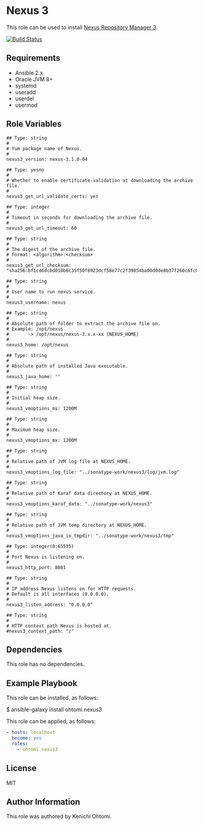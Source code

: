 Nexus 3
=========

This role can be used to install [Nexus Repository Manager 3](https://www.sonatype.com/download-oss-sonatype).

[![Build Status](https://travis-ci.org/ohtomi/ansible-role-nexus3.svg?branch=master)](https://travis-ci.org/ohtomi/ansible-role-nexus3)

Requirements
------------

- Ansible 2.x
- Oracle JVM 8+
- systemd
- useradd
- userdel
- usermod

Role Variables
--------------

```
## Type: string
#
# Yum package name of Nexus.
#
nexus3_version: nexus-3.1.0-04

## Type: yesno
#
# Whether to enable certificate-validation at downloading the archive file.
#
nexus3_get_url_validate_certs: yes

## Type: integer
#
# Timeout in seconds for downloading the archive file.
#
nexus3_get_url_timeout: 60

## Type: string
#
# The digest of the archive file.
# Format: <algorithm>:<checksum>
#
nexus3_get_url_checksum: "sha256:bf1cd6dcbd010b6c35f50f8923dcf58e77c2f39854ba00d0de8b37f260c6fc0a"

## Type: string
#
# User name to run nexus service.
#
nexus3_username: nexus

## Type: string
#
# Absolute path of folder to extract the archive file on.
# Example: /opt/nexus
#       -> /opt/nexus/nexus-3.x.x-xx (NEXUS_HOME)
#
nexus3_home: /opt/nexus

## Type: string
#
# Absolute path of installed Java executable.
#
nexus3_java_home: ''

## Type: string
#
# Initial heap size.
#
nexus3_vmoptions_ms: 1200M

## Type: string
#
# Maximum heap size.
#
nexus3_vmoptions_mx: 1200M

## Type: string
#
# Relative path of JVM log file at NEXUS_HOME.
#
nexus3_vmoptions_log_file: "../sonatype-work/nexus3/log/jvm.log"

## Type: string
#
# Relative path of Karaf data directory at NEXUS_HOME.
#
nexus3_vmoptions_karaf_data: "../sonatype-work/nexus3"

## Type: string
#
# Relative path of JVM temp directory at NEXUS_HOME.
#
nexus3_vmoptions_java_io_tmpdir: "../sonatype-work/nexus3/tmp"

## Type: integer(0:65535)
#
# Port Nexus is listening on.
#
nexus3_http_port: 8081

## Type: string
#
# IP address Nexus listens on for HTTP requests.
# Default is all interfaces (0.0.0.0).
#
nexus3_listen_address: "0.0.0.0"

## Type: string
#
# HTTP context path Nexus is hosted at.
#nexus3_context_path: "/"
```

Dependencies
------------

This role has no dependencies.

Example Playbook
----------------

This role can be installed, as follows:

$ ansible-galaxy install ohtomi.nexus3

This role can be applied, as follows:

```yaml
- hosts: localhost
  become: yes
  roles:
    - ohtomi.nexus3
```

License
-------

MIT

Author Information
------------------

This role was authored by Kenichi Ohtomi.

